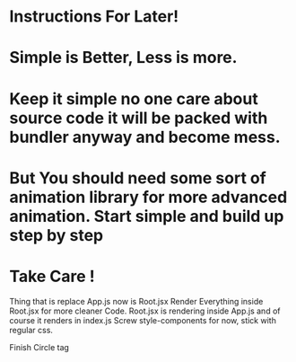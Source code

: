 # Instructions For Later!

# Simple is Better, Less is more.

# Keep it simple no one care about source code it will be packed with bundler anyway and become mess.

# But You should need some sort of animation library for more advanced animation. Start simple and build up step by step

# Take Care !

Thing that is replace App.js now is Root.jsx
Render Everything inside Root.jsx for more cleaner Code.
Root.jsx is rendering inside App.js and of course it renders in index.js
Screw style-components for now, stick with regular css.

Finish Circle tag
